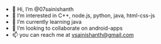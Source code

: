 - 👋 Hi, I’m @07sainishanth
- 👀 I’m interested in C++, node.js, python, java, html-css-js
- 🌱 I’m currently learning java
- 💞️ I’m looking to collaborate on android-apps
- 📫 you can reach me at vsainishanth@gmail.com

<!---
07sainishanth/07sainishanth is a ✨ special ✨ repository because its `README.md` (this file) appears on your GitHub profile.
You can click the Preview link to take a look at your changes.
--->
